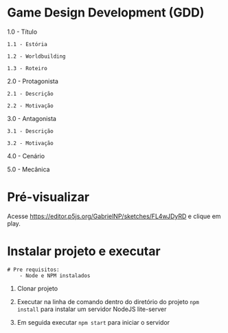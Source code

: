 # Game Design Development (GDD)

1.0 - Título

    1.1 - Estória

    1.2 - Worldbuilding

    1.3 - Roteiro

2.0 - Protagonista

    2.1 - Descrição

    2.2 - Motivação

3.0 - Antagonista

    3.1 - Descrição

    3.2 - Motivação

4.0 - Cenário

5.0 - Mecânica

# Pré-visualizar
Acesse https://editor.p5js.org/GabrielNP/sketches/FL4wJDyRD e clique em play.

# Instalar projeto e executar
    # Pre requisitos:
        - Node e NPM instalados

1. Clonar projeto

2. Executar na linha de comando dentro do diretório do projeto `npm install` para instalar um servidor NodeJS lite-server

3. Em seguida executar `npm start` para iniciar o servidor
